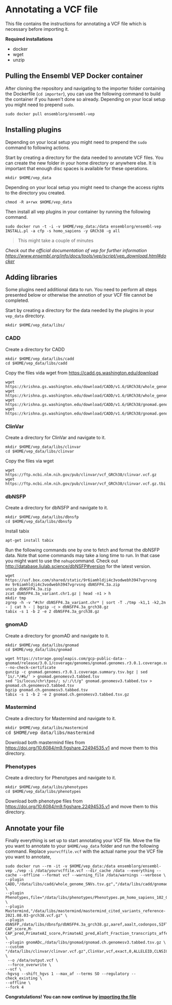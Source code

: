 # Annotating a VCF file
This file contains the instructions for annotating a VCF file which is necessary before importing it.

**Required installations**
- docker
- wget
- unzip

## Pulling the Ensembl VEP Docker container
After cloning the repository and navigating to the importer folder containing the Dockerfile (``cd importer``), you can use the following command to build the container if you haven't done so already. Depending on your local setup you might need to prepend `sudo`.

<pre><code>sudo docker pull ensemblorg/ensembl-vep</code></pre>

## Installing plugins

Depending on your local setup you might need to prepend the ``sudo`` command to following actions.

Start by creating a directory for the data needed to annotate VCF files. You can create the new folder in your home directory or anywhere else.
It is important that enough disc spaces is available for these operations.
<pre><code>mkdir $HOME/vep_data</code></pre>

Depending on your local setup you might need to change the access rights to the directory you created.
<pre><code>chmod -R a+rwx $HOME/vep_data</code></pre>

Then install all vep plugins in your container by running the following command.
<pre><code>sudo docker run -t -i -v $HOME/vep_data:/data ensemblorg/ensembl-vep INSTALL.pl -a cfp -s homo_sapiens -y GRCh38 -g all</code></pre>

> This might take a couple of minutes

*Check out the official documentation of vep for further information https://www.ensembl.org/info/docs/tools/vep/script/vep_download.html#docker*

## Adding libraries

Some plugins need additional data to run. You need to perform all steps presented below or otherwise the annotion of your VCF file cannot be completed.

Start by creating a directory for the data needed by the plugins in your ``vep_data`` directory.
<pre><code>mkdir $HOME/vep_data/libs/</code></pre>

### CADD

Create a directory for CADD
<pre><code>mkdir $HOME/vep_data/libs/cadd
cd $HOME/vep_data/libs/cadd
</code></pre>

Copy the files vida wget from https://cadd.gs.washington.edu/download
<pre><code>wget https://krishna.gs.washington.edu/download/CADD/v1.6/GRCh38/whole_genome_SNVs.tsv.gz.tbi
wget https://krishna.gs.washington.edu/download/CADD/v1.6/GRCh38/whole_genome_SNVs.tsv.gz
wget https://krishna.gs.washington.edu/download/CADD/v1.6/GRCh38/gnomad.genomes.r3.0.indel.tsv.gz.tbi
wget https://krishna.gs.washington.edu/download/CADD/v1.6/GRCh38/gnomad.genomes.r3.0.indel.tsv.gz
</code></pre>

### ClinVar

Create a directory for ClinVar and navigate to it.
<pre><code>mkdir $HOME/vep_data/libs/clinvar
cd $HOME/vep_data/libs/clinvar</code></pre>

Copy the files via wget
<pre><code>wget https://ftp.ncbi.nlm.nih.gov/pub/clinvar/vcf_GRCh38/clinvar.vcf.gz
wget https://ftp.ncbi.nlm.nih.gov/pub/clinvar/vcf_GRCh38/clinvar.vcf.gz.tbi</code></pre>

### dbNSFP

Create a directory for dbNSFP and navigate to it.
<pre><code>mkdir $HOME/vep_data/libs/dbnsfp
cd $HOME/vep_data/libs/dbnsfp</code></pre>

Install tabix
<pre><code>apt-get install tabix</code></pre>

Run the following commands one by one to fetch and format the dbNSFP data. Note that some commands may take a long time to run. In that case you might want to use the ``nohup``command. Check out http://database.liulab.science/dbNSFP#version for the latest version.
<pre><code>wget https://usf.box.com/shared/static/9r6iamhldji4c3vodwebh3947vgrvsng
mv 9r6iamhldji4c3vodwebh3947vgrvsng dbNSFP4.3a.zip
unzip dbNSFP4.3a.zip
zcat dbNSFP4.3a_variant.chr1.gz | head -n1 > h
mkdir tmp
zgrep -h -v ^#chr dbNSFP4.3a_variant.chr* | sort -T ./tmp -k1,1 -k2,2n - | cat h - | bgzip -c > dbNSFP4.3a_grch38.gz
tabix -s 1 -b 2 -e 2 dbNSFP4.3a_grch38.gz
</code></pre>

### gnomAD

Create a directory for gnomAD and navigate to it.
<pre><code>mkdir $HOME/vep_data/libs/gnomad
cd $HOME/vep_data/libs/gnomad</code></pre>

<pre><code>wget https://storage.googleapis.com/gcp-public-data--gnomad/release/3.0.1/coverage/genomes/gnomad.genomes.r3.0.1.coverage.summary.tsv.bgz  --no-check-certificate
gunzip -c gnomad.genomes.r3.0.1.coverage.summary.tsv.bgz | sed '1s/.*/#&/' > gnomad.genomesv3.tabbed.tsv
sed "1s/locus/chr\tpos/; s/:/\t/g" gnomad.genomesv3.tabbed.tsv > gnomad.ch.genomesv3.tabbed.tsv
bgzip gnomad.ch.genomesv3.tabbed.tsv 
tabix -s 1 -b 2 -e 2 gnomad.ch.genomesv3.tabbed.tsv.gz
</code></pre>

### Mastermind

Create a directory for Mastermind and navigate to it.
<pre><code>mkdir $HOME/vep_data/libs/mastermind</code>
cd $HOME/vep_data/libs/mastermind</pre>

Download both mastermind files from https://doi.org/10.6084/m9.figshare.22494535.v1 and move them to this directory.

### Phenotypes

Create a directory for Phenotypes and navigate to it.
<pre><code>mkdir $HOME/vep_data/libs/phenotypes
cd $HOME/vep_data/libs/phenotypes</code></pre>

Download both phenotype files from https://doi.org/10.6084/m9.figshare.22494535.v1 and move them to this directory.

## Annotate your file

Finally everything is set up to start annotating your VCF file.
Move the file you want to annotate to your ``$HOME/vep_data`` folder and run the following command. Replace ``yourvcffile.vcf`` with the actual name your the VCF file you want to annotate,

<pre><code>sudo docker run --rm -it -v $HOME/vep_data:/data ensemblorg/ensembl-vep ./vep -i /data/yourvcffile.vcf --dir_cache /data --everything --cache --offline --format vcf --warning_file /data/warnings --verbose \
--plugin CADD,"/data/libs/cadd/whole_genome_SNVs.tsv.gz","/data/libs/cadd/gnomad.genomes.r3.0.indel.tsv.gz" \
--plugin Phenotypes,file="/data/libs/phenotypes/Phenotypes.pm_homo_sapiens_102_GRCh38.gvf.gz",include_types=Gene \
--plugin Mastermind,"/data/libs/mastermind/mastermind_cited_variants_reference-2021.08.03-grch38.vcf.gz" \
--plugin dbNSFP,/data/libs/dbnsfp/dbNSFP4.3a_grch38.gz,aaref,aaalt,codonpos,SIFT4G_score,Polyphen2_HDIV_score,Polyphen2_HDIV_pred,LRT_score,LRT_pred,MutationTaster_score,MutationTaster_pred,MutationTaster_AAE,FATHMM_score,FATHMM_pred,MetaSVM_score,MetaSVM_pred,MetaLR_score,MetaLR_pred,Reliability_index,M-CAP_score,M-CAP_pred,PrimateAI_score,PrimateAI_pred,Aloft_Fraction_transcripts_affected,DANN_score,VEST4_score,REVEL_score,MVP_score,Aloft_prob_Recessive,Aloft_prob_Dominant,Aloft_pred,GERP++_RS,clinvar_OMIM_id,Interpro_domain \
--plugin gnomADc,/data/libs/gnomad/gnomad.ch.genomesv3.tabbed.tsv.gz \
--custom "/data/libs/clinvar/clinvar.vcf.gz",ClinVar,vcf,exact,0,ALLELEID,CLNSIG,CLNREVSTAT,CLNDN,CLNDISDB,CLNDNINCL,CLNDISDBINCL,CLNHGVS,CLNSIGCONF,CLNSIGINCL,CLNVC,CLNVCSO,CLNVI,DBVARID,GENEINFO,MC,ORIGIN,RS,SSR \
 --o /data/output.vcf \
 --force_overwrite \
--vcf \
-hgvsg --shift_hgvs 1 --max_af --terms SO --regulatory --check_existing \
--offline \
--fork 4
</code></pre>

**Congratulations! You can now continue by [importing the file](README.md#import-the-file)**

